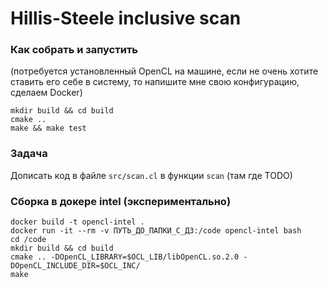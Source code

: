 # Hillis-Steele inclusive scan

### Как собрать и запустить

(потребуется установленный OpenCL на машине, если не очень хотите ставить его себе в систему, то напишите мне свою конфигурацию, сделаем Docker)

```
mkdir build && cd build
cmake ..
make && make test
```

### Задача

Дописать код в файле `src/scan.cl` в функции `scan` (там где TODO)


### Сборка в докере intel (экспериментально)

```
docker build -t opencl-intel .
docker run -it --rm -v ПУТЬ_ДО_ПАПКИ_С_ДЗ:/code opencl-intel bash
cd /code
mkdir build && cd build
cmake .. -DOpenCL_LIBRARY=$OCL_LIB/libOpenCL.so.2.0 -DOpenCL_INCLUDE_DIR=$OCL_INC/
make
```
